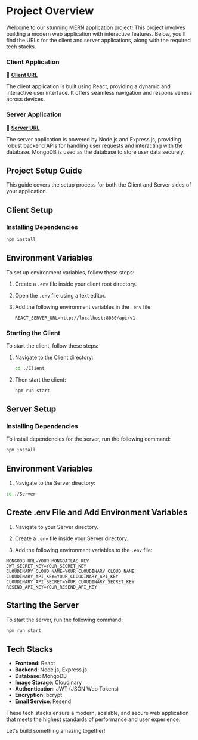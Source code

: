 # Project Overview

Welcome to our stunning MERN application project! This project involves building a modern web application with interactive features. Below, you'll find the URLs for the client and server applications, along with the required tech stacks.

### Client Application

🚀 **[Client URL](https://chimerical-palmier-5f97df.netlify.app)**

The client application is built using React, providing a dynamic and interactive user interface. It offers seamless navigation and responsiveness across devices.

### Server Application

🔧 **[Server URL](https://fullstack-assessment-1.onrender.com)**

The server application is powered by Node.js and Express.js, providing robust backend APIs for handling user requests and interacting with the database. MongoDB is used as the database to store user data securely.

## Project Setup Guide

This guide covers the setup process for both the Client and Server sides of your application.

## Client Setup

### Installing Dependencies

```sh
npm install
```
## Environment Variables

To set up environment variables, follow these steps:

1. Create a `.env` file inside your client root directory.

2. Open the `.env` file using a text editor.

3. Add the following environment variables in the `.env` file:

   ```plaintext
   REACT_SERVER_URL=http://localhost:8080/api/v1
### Starting the Client

To start the client, follow these steps:

1. Navigate to the Client directory:

    ```sh
    cd ./Client
    ```

2. Then start the client:

    ```sh
    npm run start
    ```
## Server Setup

### Installing Dependencies

To install dependencies for the server, run the following command:

```sh
npm install
```

## Environment Variables

1. Navigate to the Server directory:

```sh
cd ./Server
```

## Create .env File and Add Environment Variables

1. Navigate to your Server directory.

2. Create a `.env` file inside your Server directory.

3. Add the following environment variables to the `.env` file:

```plaintext
MONGODB_URL=YOUR_MONGOATLAS_KEY
JWT_SECRET_KEY=YOUR_SECRET_KEY
CLOUDINARY_CLOUD_NAME=YOUR_CLOUDINARY_CLOUD_NAME
CLOUDINARY_API_KEY=YOUR_CLOUDINARY_API_KEY
CLOUDINARY_API_SECRET=YOUR_CLOUDINARY_SECRET_KEY
RESEND_API_KEY=YOUR_RESEND_API_KEY
```
## Starting the Server

To start the server, run the following command:

```sh
npm run start
```

## Tech Stacks

- **Frontend**: React
- **Backend**: Node.js, Express.js
- **Database**: MongoDB
- **Image Storage**: Cloudinary
- **Authentication**: JWT (JSON Web Tokens)
- **Encryption**: bcrypt
- **Email Service**: Resend

These tech stacks ensure a modern, scalable, and secure web application that meets the highest standards of performance and user experience.

Let's build something amazing together!

